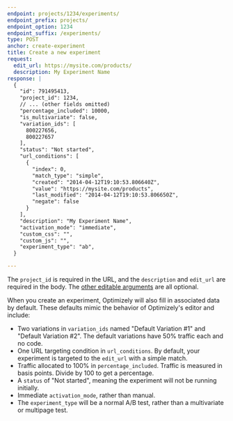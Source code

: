 ```yaml
---
endpoint: projects/1234/experiments/
endpoint_prefix: projects/
endpoint_option: 1234
endpoint_suffix: /experiments/
type: POST
anchor: create-experiment
title: Create a new experiment
request:
  edit_url: https://mysite.com/products/
  description: My Experiment Name
response: |
  {
    "id": 791495413,
    "project_id": 1234,
    // ... (other fields omitted)
    "percentage_included": 10000,
    "is_multivariate": false,
    "variation_ids": [
      800227656,
      800227657
    ],
    "status": "Not started",
    "url_conditions": [
      {
        "index": 0,
        "match_type": "simple",
        "created": "2014-04-12T19:10:53.806640Z",
        "value": "https://mysite.com/products",
        "last_modified": "2014-04-12T19:10:53.806650Z",
        "negate": false
      }
    ],
    "description": "My Experiment Name",
    "activation_mode": "immediate",
    "custom_css": "",
    "custom_js": "",
    "experiment_type": "ab",
  }

---
```


The `project_id` is required in the URL, and the `description` and `edit_url` are required in the body. The [other editable arguments](#update-experiment) are all optional.

When you create an experiment, Optimizely will also fill in associated data by default. These defaults mimic the behavior of Optimizely's editor and include:

- Two variations in `variation_ids` named "Default Variation #1" and "Default Variation #2". The default variations have 50% traffic each and no code.
- One URL targeting condition in `url_conditions`. By default, your experiment is targeted to the `edit_url` with a simple match.
- Traffic allocated to 100% in `percentage_included`. Traffic is measured in basis points. Divide by 100 to get a percentage.
- A `status` of "Not started", meaning the experiment will not be running initially.
- Immediate `activation_mode`, rather than manual.
- The `experiment_type` will be a normal A/B test, rather than a multivariate or multipage test.
